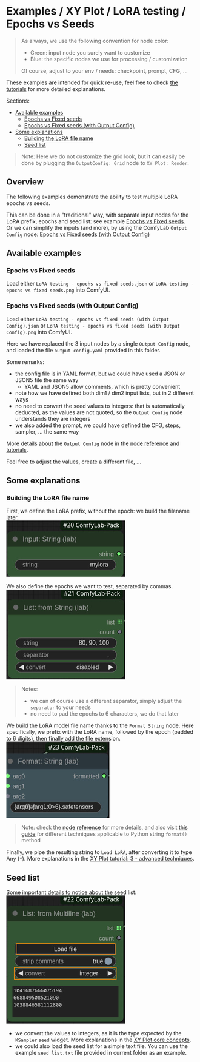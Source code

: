 # Examples / XY Plot / LoRA testing / Epochs vs Seeds

> As always, we use the following convention for node color:
>
> - Green: input node you surely want to customize
> - Blue: the specific nodes we use for processing / customization
>
> Of course, adjust to your env / needs: checkpoint, prompt, CFG, ...

These examples are intended for quick re-use, feel free to check [the tutorials](../../../../tutorials/) for more detailed explanations.

Sections:

- [Available examples](#available-examples)
  - [Epochs vs Fixed seeds](#epochs-vs-fixed-seeds)
  - [Epochs vs Fixed seeds (with Output Config)](#epochs-vs-fixed-seeds-with-output-config)
- [Some explanations](#some-explanations)
  - [Building the LoRA file name](#building-the-lora-file-name)
  - [Seed list](#seed-list)

> Note: Here we do not customize the grid look, but it can easily be done by plugging the `OutputConfig: Grid` node to `XY Plot: Render`.

## Overview

The following examples demonstrate the ability to test multiple LoRA epochs vs seeds.

This can be done in a "traditional" way, with separate input nodes for the LoRA prefix, epochs and seed list: see example [Epochs vs Fixed seeds](#epochs-vs-fixed-seeds).\
Or we can simplify the inputs (and more), by using the ComfyLab `Output Config` node: [Epochs vs Fixed seeds (with Output Config)](#epochs-vs-fixed-seeds-with-output-config)

## Available examples

### Epochs vs Fixed seeds

Load either `LoRA testing - epochs vs fixed seeds.json` or `LoRA testing - epochs vs fixed seeds.png` into ComfyUI.

### Epochs vs Fixed seeds (with Output Config)

Load either `LoRA testing - epochs vs fixed seeds (with Output Config).json` or `LoRA testing - epochs vs fixed seeds (with Output Config).png` into ComfyUI.

Here we have replaced the 3 input nodes by a single `Output Config` node, and loaded the file `output config.yaml` provided in this folder.

Some remarks:

- the config file is in YAML format, but we could have used a JSON or JSON5 file the same way
  - YAML and JSON5 allow comments, which is pretty convenient
- note how we have defined both dim1 / dim2 input lists, but in 2 different ways
- no need to convert the seed values to integers: that is automatically deducted, as the values are not quoted, so the `Output Config` node understands they are integers
- we also added the prompt, we could have defined the CFG, steps, sampler, ... the same way

More details about the `Output Config` node in the [node reference](../../../../node%20reference/output%20config.md) and [tutorials](../../../../tutorials/Output%20Config/).

Feel free to adjust the values, create a different file, ...

## Some explanations

### Building the LoRA file name

First, we define the LoRA prefix, without the epoch: we build the filename later.\
![LoRA prefix](./images/details%20-%20lora%20prefix.jpg)

We also define the epochs we want to test, separated by commas.\
![epochs](./images/details%20-%20input%20epochs.jpg)

> Notes:
>
> - we can of course use a different separator, simply adjust the `separator` to your needs
> - no need to pad the epochs to 6 characters, we do that later

We build the LoRA model file name thanks to the `Format String` node. Here specifically, we prefix with the LoRA name, followed by the epoch (padded to 6 digits), then finally add the file extension.\
![format file name](./images/details%20-%20format%20lora%20name.jpg)

> Note: check the [node reference](../../../../node%20reference/format.md) for more details, and also visit [this guide](https://pyformat.info/) for different techniques applicable to Python string `format()` method

Finally, we pipe the resulting string to `Load LoRA`, after converting it to type Any (`*`). More explanations in the [XY Plot tutorial: 3 - advanced techniques](../../../../tutorials/XY%20Plot/3%20-%20advanced%20techniques/).

## Seed list

Some important details to notice about the seed list:\
![seed list](./images/details%20-%20seed%20list.jpg)

- we convert the values to integers, as it is the type expected by the `KSampler` `seed` widget. More explanations in the [XY Plot core concepts](../../../../node%20reference/xy%20plot/0%20-%20core%20concepts.md).
- we could also load the seed list for a simple text file. You can use the example `seed list.txt` file provided in current folder as an example.
